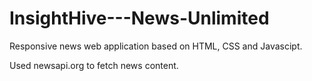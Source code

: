 # InsightHive---News-Unlimited

Responsive news web application based on HTML, CSS and Javascipt.

Used newsapi.org to fetch news content.
